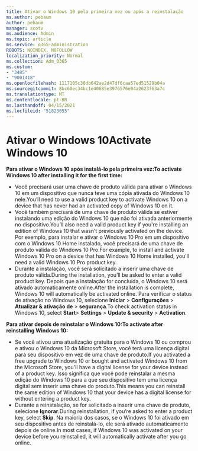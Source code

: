 ```yaml
---
title: Ativar o Windows 10 pela primeira vez ou após a reinstalação
ms.author: pebaum
author: pebaum
manager: scotv
ms.audience: Admin
ms.topic: article
ms.service: o365-administration
ROBOTS: NOINDEX, NOFOLLOW
localization_priority: Normal
ms.collection: Adm_O365
ms.custom:
- "3485"
- "9001418"
ms.openlocfilehash: 1117105c30db642ae2d47df6caa57ed51529b04a
ms.sourcegitcommit: 8bc60ec34bc1e40685e3976576e04a2623f63a7c
ms.translationtype: MT
ms.contentlocale: pt-BR
ms.lasthandoff: 04/15/2021
ms.locfileid: "51823055"
---
```

# <a name="activate-windows-10"></a><span data-ttu-id="17248-102">Ativar o Windows 10</span><span class="sxs-lookup"><span data-stu-id="17248-102">Activate Windows 10</span></span>

<span data-ttu-id="17248-103">**Para ativar o Windows 10 após instalá-lo pela primeira vez:**</span><span class="sxs-lookup"><span data-stu-id="17248-103">**To activate Windows 10 after installing it for the first time:**</span></span>

- <span data-ttu-id="17248-104">Você precisará usar uma chave de produto válida para ativar o Windows 10 em um dispositivo que nunca teve uma cópia ativada do Windows 10 nele.</span><span class="sxs-lookup"><span data-stu-id="17248-104">You’ll need to use a valid product key to activate Windows 10 on a device that has never had an activated copy of Windows 10 on it.</span></span>
- <span data-ttu-id="17248-105">Você também precisará de uma chave de produto válida se estiver instalando uma edição do Windows 10 que não foi ativada anteriormente no dispositivo.</span><span class="sxs-lookup"><span data-stu-id="17248-105">You’ll also need a valid product key if you're installing an edition of Windows 10 that wasn’t previously activated on the device.</span></span> <span data-ttu-id="17248-106">Por exemplo, para instalar e ativar o Windows 10 Pro em um dispositivo com o Windows 10 Home instalado, você precisará de uma chave de produto válida do Windows 10 Pro.</span><span class="sxs-lookup"><span data-stu-id="17248-106">For example, to install and activate Windows 10 Pro on a device that has Windows 10 Home installed, you'll need a valid Windows 10 Pro product key.</span></span>
- <span data-ttu-id="17248-107">Durante a instalação, você será solicitado a inserir uma chave de produto válida.</span><span class="sxs-lookup"><span data-stu-id="17248-107">During the installation, you’ll be asked to enter a valid product key.</span></span> <span data-ttu-id="17248-108">Depois que a instalação for concluída, o Windows 10 será ativado automaticamente online.</span><span class="sxs-lookup"><span data-stu-id="17248-108">After the installation is complete, Windows 10 will automatically be activated online.</span></span> <span data-ttu-id="17248-109">Para verificar o status de ativação no Windows 10, selecione **Iniciar** >  **Configurações**  >  **Atualizar & ativação de**  >  **segurança**.</span><span class="sxs-lookup"><span data-stu-id="17248-109">To check activation status in Windows 10, select **Start**> **Settings** > **Update & security** > **Activation**.</span></span>

<span data-ttu-id="17248-110">**Para ativar depois de reinstalar o Windows 10:**</span><span class="sxs-lookup"><span data-stu-id="17248-110">**To activate after reinstalling Windows 10:**</span></span>

- <span data-ttu-id="17248-111">Se você ativou uma atualização gratuita para o Windows 10 ou comprou e ativou o Windows 10 da Microsoft Store, você terá uma licença digital para seu dispositivo em vez de uma chave de produto.</span><span class="sxs-lookup"><span data-stu-id="17248-111">If you activated a free upgrade to Windows 10 or bought and activated Windows 10 from the Microsoft Store, you'll have a digital license for your device instead of a product key.</span></span> <span data-ttu-id="17248-112">Isso significa que você pode reinstalar a mesma edição do Windows 10 para a que seu dispositivo tem uma licença digital sem inserir uma chave do produto.</span><span class="sxs-lookup"><span data-stu-id="17248-112">This means you can reinstall the same edition of Windows 10 that your device has a digital license for without entering a product key.</span></span>
- <span data-ttu-id="17248-113">Durante a reinstalação, se for solicitado a inserir uma chave de produto, selecione **Ignorar**.</span><span class="sxs-lookup"><span data-stu-id="17248-113">During reinstallation, if you’re asked to enter a product key, select **Skip**.</span></span> <span data-ttu-id="17248-114">Na maioria dos casos, se o Windows 10 foi ativado em seu dispositivo antes de reinstalá-lo, ele será ativado automaticamente depois de online.</span><span class="sxs-lookup"><span data-stu-id="17248-114">In most cases, if Windows 10 was activated on your device before you reinstalled, it will automatically activate after you go online.</span></span>

